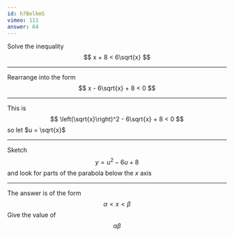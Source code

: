 ```yaml
---
id: h7BelkmS
vimeo: 111
answer: 64
---
```


Solve the inequality
$$
x + 8 < 6\sqrt{x}
$$

---

Rearrange into the form
$$
x - 6\sqrt{x} + 8 < 0
$$

---

This is
$$
\left(\sqrt{x}\right)^2 - 6\sqrt{x} + 8 < 0
$$
so let $u = \sqrt{x}$

---

Sketch
$$
y = u^2 - 6u + 8
$$
and look for parts of the parabola below the $x$ axis

---

The answer is of the form
$$
\alpha < x < \beta
$$
Give the value of
$$
\alpha \beta
$$
